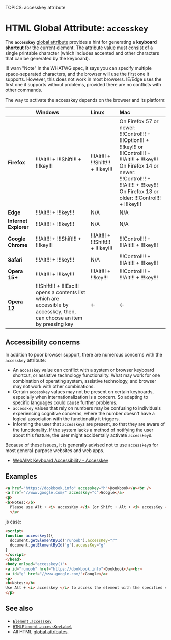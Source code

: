 TOPICS: accesskey attribute

# HTML Global Attribute: `accesskey`

The **`accesskey`** [global attribute](/en/webfrontend/HTML_Global_Attributes)
provides a hint for generating a **keyboard shortcut** for the current element. The attribute value must
consist of a single printable character (which includes accented and other characters that can be
generated by the keyboard).

!!! warn "Note"
    In the WHATWG spec, it says you can specify multiple space-separated characters, and the
    browser will use the first one it supports. However, this does not work in most browsers. IE/Edge
    uses the first one it supports without problems, provided there are no conflicts with other commands.

The way to activate the accesskey depends on the browser and its platform:

|  | Windows | Linux | Mac |
| :-- | :-- | :-- | :-- |
| **Firefox** | !!!Alt!!! + !!!Shift!!! + !!!key!!! | !!!Alt!!! + !!!Shift!!! + !!!key!!! | On Firefox 57 or newer: !!!Control!!! + !!!Option!!! + !!!key!!! or !!!Control!!! + !!!Alt!!! + !!!key!!!<br>On Firefox 14 or newer: !!!Control!!! + !!!Alt!!! + !!!key!!!<br>On Firefox 13 or older: !!!Control!!! + !!!key!!!
| **Edge** | !!!Alt!!! + !!!key!!! | N/A | N/A |
| **Internet Explorer** | !!!Alt!!! + !!!key!!! | N/A | N/A |
| **Google Chrome** | !!!Alt!!! + !!!Shift!!! + !!!key!!! | !!!Alt!!! + !!!Shift!!! + !!!key!!! | !!!Control!!! + !!!Alt!!! + !!!key!!!
| **Safari** | !!!Alt!!! + !!!key!!! | N/A | !!!Control!!! + !!!Alt!!! + !!!key!!!
| **Opera 15+** | !!!Alt!!! + !!!key!!! | !!!Alt!!! + !!!key!!! | !!!Control!!! + !!!Alt!!! + !!!key!!!
| **Opera 12** | !!!Shift!!! + !!!Esc!!! opens a contents list which are accessible by accesskey, then, can choose an item by pressing key | <- | <- |

## Accessibility concerns

In addition to poor browser support, there are numerous concerns with the `accesskey` attribute:

- An `accesskey` value can conflict with a system or browser keyboard shortcut, or assistive technology
functionality. What may work for one combination of operating system, assistive technology, and
browser may not work with other combinations.
- Certain `accesskey` values may not be present on certain keyboards, especially when
internationalization is a concern. So adapting to specific languages could cause further problems.
- `accesskey` values that rely on numbers may be confusing to individuals experiencing cognitive
concerns, where the number doesn't have a logical association with the functionality it triggers.
- Informing the user that `accesskey`s are present, so that they are aware of the functionality. If
the system lacks a method of notifying the user about this feature, the user might accidentally
activate `accesskey`s.

Because of these issues, it is generally advised not to use `accesskey`s for most general-purpose
websites and web apps.

- [WebAIM: Keyboard Accessibility - Accesskey](https://webaim.org/techniques/keyboard/accesskey#spec)

## Examples

```html
<a href="https://dookbook.info" accesskey="h">Dookbook</a><br />
<a href="//www.google.com/" accesskey="c">Google</a>
<p>
<b>Notes:</b>
  Please use Alt + <i> accessKey </i> (or Shift + Alt + <i> accessKey </i>) to access the element with the specified shortcut key.
  </p>
```

js case:

```html
<script>
function accesskey(){
  document.getElementById('runoob').accessKey="r"
  document.getElementById('g').accessKey="g"
}
</script>
</head>
<body onload="accesskey()">
<a id="runoob" href="https://dookbook.info">Dookbook</a><br>
<a id="g" href="//www.google.com/">Google</a>
<p>
<b>Notes:</b>
Use Alt + <i> accesskey </i> to access the element with the specified shortcut key.
</p>
```

## See also

- [`Element.accessKey`](/en/webfrontend/Element.accessKey)
- [`HTMLElement.accessKeyLabel`](/en/webfrontend/HTMLElement.accessKeyLabel)
- All HTML [global attributes](/en/webfrontend/HTML_Global_Attributes).
